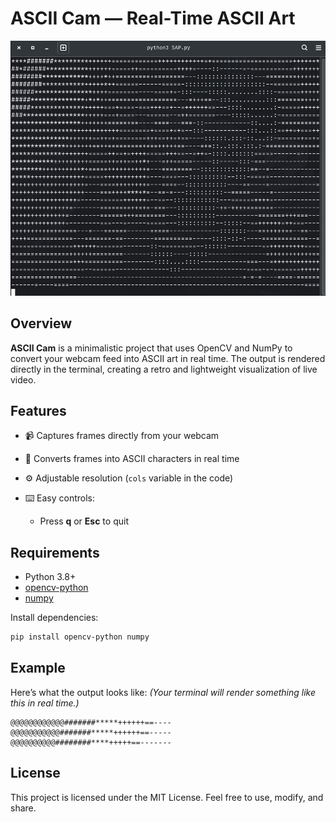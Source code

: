 # ASCII Cam — Real-Time ASCII Art

![Preview](https://raw.githubusercontent.com/Open-Seal/SAP/refs/heads/main/ascii.png)

## Overview

**ASCII Cam** is a minimalistic project that uses OpenCV and NumPy to convert your webcam feed into ASCII art in real time.
The output is rendered directly in the terminal, creating a retro and lightweight visualization of live video.

## Features

* 📹 Captures frames directly from your webcam
* 🔡 Converts frames into ASCII characters in real time
* ⚙️ Adjustable resolution (`cols` variable in the code)
* ⌨️ Easy controls:

  * Press **q** or **Esc** to quit

## Requirements

* Python 3.8+
* [opencv-python](https://pypi.org/project/opencv-python/)
* [numpy](https://pypi.org/project/numpy/)

Install dependencies:

```bash
pip install opencv-python numpy
```

## Example

Here’s what the output looks like:
*(Your terminal will render something like this in real time.)*

```
@@@@@@@@@@@@#######*****++++++==----
@@@@@@@@@@@#######*****++++++==-----
@@@@@@@@@@########****+++++==-------
```

## License

This project is licensed under the MIT License. Feel free to use, modify, and share.
